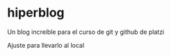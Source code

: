 # hiperblog
Un blog increible para el curso de git y github de platzi 

Ajuste para llevarlo al local
